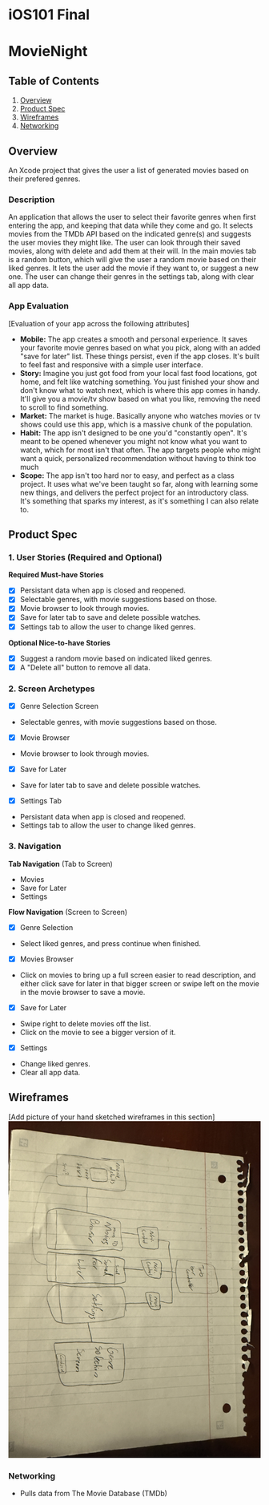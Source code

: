 iOS101 Final
===

# MovieNight

## Table of Contents

1. [Overview](#Overview)
2. [Product Spec](#Product-Spec)
3. [Wireframes](#Wireframes)
4. [Networking](#Networking)

## Overview

An Xcode project that gives the user a list of generated movies based on their prefered genres.

### Description

An application that allows the user to select their favorite genres when first entering the app, and keeping that data while they come and go. It selects movies from the TMDb API based on the indicated genre(s) and suggests the user movies they might like. The user can look through their saved movies, along with delete and add them at their will. In the main movies tab is a random button, which will give the user a random movie based on their liked genres. It lets the user add the movie if they want to, or suggest a new one. The user can change their genres in the settings tab, along with clear all app data.

### App Evaluation

[Evaluation of your app across the following attributes]

- **Mobile:** The app creates a smooth and personal experience. It saves your favorite movie genres based on what you pick, along with an added "save for later" list. These things persist, even if the app closes. It's built to feel fast and responsive with a simple user interface.
- **Story:** Imagine you just got food from your local fast food locations, got home, and felt like watching something. You just finished your show and don't know what to watch next, which is where this app comes in handy. It'll give you a movie/tv show based on what you like, removing the need to scroll to find something.
- **Market:** The market is huge. Basically anyone who watches movies or tv shows could use this app, which is a massive chunk of the population.
- **Habit:** The app isn't designed to be one you'd "constantly open". It's meant to be opened whenever you might not know what you want to watch, which for most isn't that often. The app targets people who might want a quick, personalized recommendation without having to think too much
- **Scope:** The app isn't too hard nor to easy, and perfect as a class project. It uses what we've been taught so far, along with learning some new things, and delivers the perfect project for an introductory class. It's something that sparks my interest, as it's something I can also relate to.

## Product Spec

### 1. User Stories (Required and Optional)

**Required Must-have Stories**

- [x] Persistant data when app is closed and reopened.
- [x] Selectable genres, with movie suggestions based on those.
- [x] Movie browser to look through movies.
- [x] Save for later tab to save and delete possible watches.
- [x] Settings tab to allow the user to change liked genres.

**Optional Nice-to-have Stories**

- [x] Suggest a random movie based on indicated liked genres.
- [x] A "Delete all" button to remove all data.

### 2. Screen Archetypes

- [x] Genre Selection Screen
* Selectable genres, with movie suggestions based on those.
- [x] Movie Browser
* Movie browser to look through movies.
- [x] Save for Later
* Save for later tab to save and delete possible watches.
- [x] Settings Tab
* Persistant data when app is closed and reopened.
* Settings tab to allow the user to change liked genres.


### 3. Navigation

**Tab Navigation** (Tab to Screen)

* Movies
* Save for Later
* Settings

**Flow Navigation** (Screen to Screen)

- [x] Genre Selection
* Select liked genres, and press continue when finished.
- [x] Movies Browser
* Click on movies to bring up a full screen easier to read description, and either click save for later in that bigger screen or swipe left on the movie in the movie browser to save a movie.
- [x] Save for Later
* Swipe right to delete movies off the list.
* Click on the movie to see a bigger version of it.
- [x] Settings
* Change liked genres.
* Clear all app data.

## Wireframes

[Add picture of your hand sketched wireframes in this section]
<img src="IMG_0231.JPG" width=600>


### Networking

- Pulls data from The Movie Database (TMDb)
